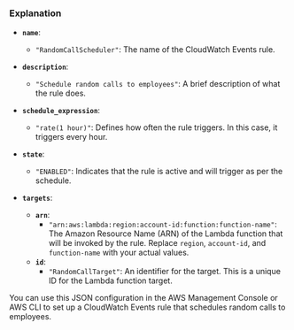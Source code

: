 ### Explanation

- **`name`**:
  - `"RandomCallScheduler"`: The name of the CloudWatch Events rule.

- **`description`**:
  - `"Schedule random calls to employees"`: A brief description of what the rule does.

- **`schedule_expression`**:
  - `"rate(1 hour)"`: Defines how often the rule triggers. In this case, it triggers every hour.

- **`state`**:
  - `"ENABLED"`: Indicates that the rule is active and will trigger as per the schedule.

- **`targets`**:
  - **`arn`**:
    - `"arn:aws:lambda:region:account-id:function:function-name"`: The Amazon Resource Name (ARN) of the Lambda function that will be invoked by the rule. Replace `region`, `account-id`, and `function-name` with your actual values.
  - **`id`**:
    - `"RandomCallTarget"`: An identifier for the target. This is a unique ID for the Lambda function target.

You can use this JSON configuration in the AWS Management Console or AWS CLI to set up a CloudWatch Events rule that schedules random calls to employees.
